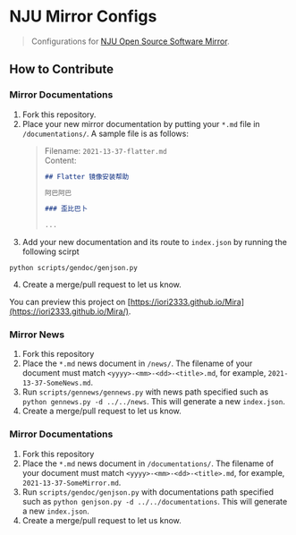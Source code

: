 # NJU Mirror Configs

> Configurations for [NJU Open Source Software Mirror](https://mirrors.nju.edu.cn/).

## How to Contribute

### Mirror Documentations

1. Fork this repository.
2. Place your new mirror documentation by putting your `*.md` file in `/documentations/`. A sample file is
   as follows:
   > Filename: `2021-13-37-flatter.md`  
   > Content:
   > ```markdown
   > ## Flatter 镜像安装帮助
   > 
   > 阿巴阿巴
   > 
   > ### 歪比巴卜
   > 
   > ...
   > ```
3. Add your new documentation and its route to `index.json` by running the following scirpt
```
python scripts/gendoc/genjson.py
```
4. Create a merge/pull request to let us know.

You can preview this project on [https://iori2333.github.io/Mira](https://iori2333.github.io/Mira/).

### Mirror News

1. Fork this repository
2. Place the `*.md` news document in `/news/`. The filename of your document must match `<yyyy>-<mm>-<dd>-<title>.md`, for example, `2021-13-37-SomeNews.md`.
3. Run `scripts/gennews/gennews.py` with news path specified such as `python gennews.py -d ../../news`. This will generate a new `index.json`.
4. Create a merge/pull request to let us know.

### Mirror Documentations

1. Fork this repository
2. Place the `*.md` news document in `/documentations/`. The filename of your document must match `<yyyy>-<mm>-<dd>-<title>.md`, for example, `2021-13-37-SomeMirror.md`.
3. Run `scripts/gendoc/genjson.py` with documentations path specified such as `python genjson.py -d ../../documentations`. This will generate a new `index.json`.
4. Create a merge/pull request to let us know.